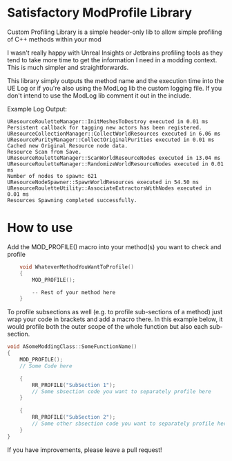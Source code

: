 # Satisfactory ModProfile Library
Custom Profiling Library is a simple header-only lib to allow simple profiling of C++ methods within your mod

I wasn't really happy with Unreal Insights or Jetbrains profiling tools as they tend to take more time to get the information I need in a modding context. This is much simpler and straightforwards.

This library simply outputs the method name and the execution time into the UE Log or if you're also using the ModLog lib the custom logging file. If you don't intend to use the ModLog lib comment it out in the include.



Example Log Output:
```
UResourceRouletteManager::InitMeshesToDestroy executed in 0.01 ms
Persistent callback for tagging new actors has been registered.
UResourceCollectionManager::CollectWorldResources executed in 6.06 ms
UResourcePurityManager::CollectOriginalPurities executed in 0.01 ms
Cached new Original Resource node data.
Resource Scan from Save.
UResourceRouletteManager::ScanWorldResourceNodes executed in 13.04 ms
UResourceRouletteManager::RandomizeWorldResourceNodes executed in 0.01 ms
Number of nodes to spawn: 621
UResourceNodeSpawner::SpawnWorldResources executed in 54.50 ms
UResourceRouletteUtility::AssociateExtractorsWithNodes executed in 0.01 ms
Resources Spawning completed successfully.
```
# How to use

Add the MOD_PROFILE() macro into your method(s) you want to check and profile
```cpp
	void WhateverMethodYouWantToProfile()
	{
		MOD_PROFILE();

		-- Rest of your method here
	}
```
To profile subsections as well (e.g. to profile sub-sections of a method) just wrap your code in brackets and add
a macro there. In this example below, it would profile both the outer scope of the whole function but also each sub-section.

```cpp
void ASomeModdingClass::SomeFunctionName()
{
    MOD_PROFILE();
    // Some Code here

    {
        RR_PROFILE("SubSection 1");
        // Some sbsection code you want to separately profile here
    }
    
    {
        RR_PROFILE("SubSection 2");
        // Some other sbsection code you want to separately profile here
    }
}
```

If you have improvements, please leave a pull request!

